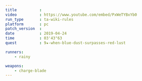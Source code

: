 ```yaml
---
title          :
video          : https://www.youtube.com/embed/PxWeTYBxYb0
run_type       : ta-wiki-rules
platform       : pc
patch_version  : 
date           : 2019-04-24
time           : 03'43"63
quest          : 9★-when-blue-dust-surpasses-red-lust

runners:
    - rainy

weapons:
    - charge-blade
---
```

